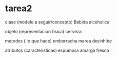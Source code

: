 # tarea2

clase (modelo a seguir/concepto)
Bebida alcoholica

objeto (representacion fisica)
cerveza

metodos ( lo que hace)
emborracha
marea
desinhibe


atributos (caracteristicas)
espumosa
amarga
fresca
